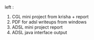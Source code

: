 left :
1. CGL mini project from krisha + report
2. PDF for adsl writeups from windows
3. ADSL mini project report
4. ADSL java interface output
